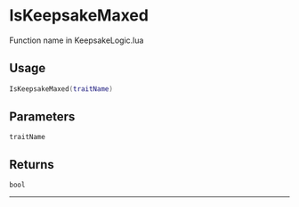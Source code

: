 # IsKeepsakeMaxed
Function name in KeepsakeLogic.lua
## Usage
```lua
IsKeepsakeMaxed(traitName)
```
## Parameters
`traitName`
## Returns
`bool`

---